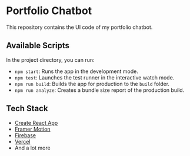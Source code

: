 # Portfolio Chatbot

This repository contains the UI code of my portfolio chatbot.

## Available Scripts

In the project directory, you can run:

- `npm start`: Runs the app in the development mode.
- `npm test`: Launches the test runner in the interactive watch mode.
- `npm run build`: Builds the app for production to the `build` folder.
- `npm run analyze`: Creates a bundle size report of the production build.

## Tech Stack

- [Create React App](https://create-react-app.dev/)
- [Framer Motion](https://www.framer.com/motion/)
- [Firebase](https://firebase.google.com/)
- [Vercel](https://vercel.com/)
- And a lot more
